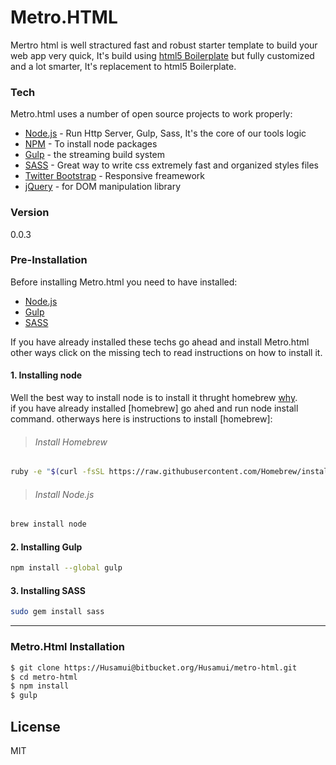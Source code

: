 # Metro.HTML

Mertro html is well stractured fast and robust starter template to build your web app very quick, It's build using [html5 Boilerplate] but fully customized and a lot smarter, It's replacement to html5 Boilerplate.
### Tech
Metro.html uses a number of open source projects to work properly:
  
* [Node.js] - Run Http Server, Gulp, Sass, It's the core of our tools logic
* [NPM] - To install node packages
* [Gulp] - the streaming build system
* [SASS] - Great way to write css extremely fast and organized styles files 
* [Twitter Bootstrap] - Responsive freamework
* [jQuery] - for DOM manipulation library

### Version
0.0.3

### Pre-Installation
Before installing Metro.html you need to have installed:
* [Node.js]
* [Gulp]
* [SASS]

If you have already installed these techs go ahead and install Metro.html other ways click on the missing tech to read instructions on how to install it.
#### 1. Installing node
Well the best way to install node is to install it thrught homebrew [why]. <br/>
if you have already installed [homebrew] go ahed and run node install command. otherways here is instructions to install [homebrew]:
> ###### Install Homebrew
```sh
ruby -e "$(curl -fsSL https://raw.githubusercontent.com/Homebrew/install/master/install)"
```
> ###### Install Node.js
```sh
brew install node
```

#### 2. Installing Gulp
```sh
npm install --global gulp
```

#### 3. Installing SASS
```sh
sudo gem install sass
```


___
### Metro.Html Installation
```sh
$ git clone https://Husamui@bitbucket.org/Husamui/metro-html.git
$ cd metro-html
$ npm install
$ gulp
```

License
----

MIT

[html5 Boilerplate]:https://html5boilerplate.com/
[john gruber]:http://daringfireball.net/
[@thomasfuchs]:http://twitter.com/thomasfuchs
[1]:http://daringfireball.net/projects/markdown/
[marked]:https://github.com/chjj/marked
[Ace Editor]:http://ace.ajax.org
[node.js]:http://nodejs.org
[Twitter Bootstrap]:http://twitter.github.com/bootstrap/
[keymaster.js]:https://github.com/madrobby/keymaster
[jQuery]:http://jquery.com
[@tjholowaychuk]:http://twitter.com/tjholowaychuk
[express]:http://expressjs.com
[AngularJS]:http://angularjs.org
[Gulp]:http://gulpjs.com
[NPM]:https://www.npmjs.com/
[SASS]:http://sass-lang.com/
[why]:http://blog.teamtreehouse.com/install-node-js-npm-mac
 


